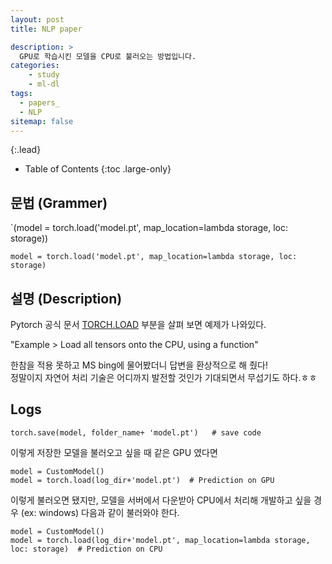 ```yaml
---
layout: post
title: NLP paper

description: >
  GPU로 학습시킨 모델을 CPU로 불러오는 방법입니다.
categories:
    - study
    - ml-dl
tags:
  - papers_
  - NLP
sitemap: false
---
```



{:.lead}



- Table of Contents
{:toc .large-only}

## 문법 (Grammer)

`(model = torch.load('model.pt', map_location=lambda storage, loc: storage))
```
model = torch.load('model.pt', map_location=lambda storage, loc: storage)
```
 
## 설명 (Description)

Pytorch 공식 문서 [TORCH.LOAD](https://pytorch.org/docs/stable/generated/torch.load.html#:~:text=%23%20Load%20all%20tensors%20onto%20the%20CPU%2C%20using%20a%20function%0A%3E%3E%3E%20torch.load(%27tensors.pt%27%2C%20map_location%3Dlambda%20storage%2C%20loc%3A%20storage)) 부분을 살펴 보면 예제가 나와있다.   

"Example > Load all tensors onto the CPU, using a function"  

한참을 적용 못하고 MS bing에 물어봤더니 답변을 환상적으로 해 줬다!  
정말이지 자연어 처리 기술은 어디까지 발전할 것인가 기대되면서 무섭기도 하다.ㅎㅎ  
 
## Logs

```
torch.save(model, folder_name+ 'model.pt')   # save code
```
이렇게 저장한 모델을 불러오고 싶을 때 같은 GPU 였다면
```
model = CustomModel()
model = torch.load(log_dir+'model.pt')  # Prediction on GPU
```
이렇게 불러오면 됐지만, 모델을 서버에서 다운받아 CPU에서 처리해 개발하고 싶을 경우 (ex: windows) 다음과 같이 불러와야 한다.

```
model = CustomModel()
model = torch.load(log_dir+'model.pt', map_location=lambda storage, loc: storage)  # Prediction on CPU
```




